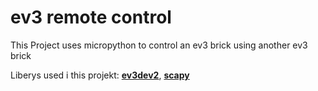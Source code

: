 # ev3 remote control

This Project uses micropython to control an ev3 brick using another ev3 brick


Liberys used i this projekt:
<strong><a href="https://pypi.org/project/python-ev3dev2/">ev3dev2</a></strong>, 
<strong><a href="https://thepythoncode.com/article/getting-started-with-scapy">scapy</a></strong>

